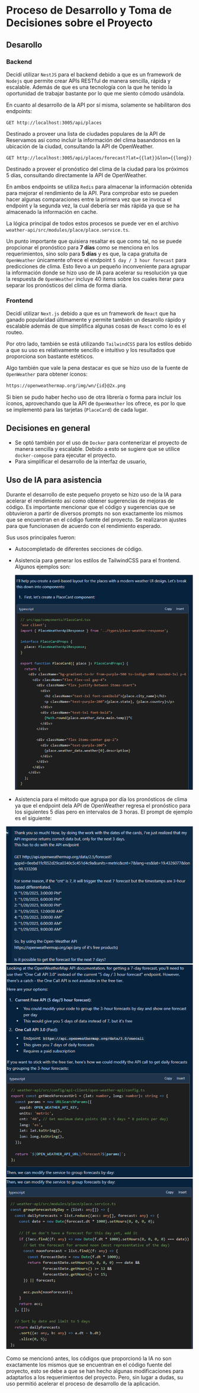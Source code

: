 # Proceso de Desarrollo y Toma de Decisiones sobre el Proyecto

## Desarollo

### Backend

Decidí utilizar `NestJS` para el backend debido a que es un framework de `Nodejs` que permite crear APIs RESTful de manera sencilla, rápida y escalable. Además de que es una tecnología con la que he tenido la oportunidad de trabajar bastante por lo que me siento cómodo usándola.

En cuanto al desarrollo de la API por sí misma, solamente se habilitaron dos endpoints:

```http
GET http://localhost:3005/api/places
```

Destinado a proveer una lista de ciudades populares de la API de Reservamos asi como incluir la información del clima basandonos en la ubicación de la ciudad, consultando la API de OpenWeather.

```http
GET http://localhost:3005/api/places/forecast?lat={{lat}}&lon={{long}}
```

Destinado a proveer el pronóstico del clima de la ciudad para los próximos 5 días, consultando directamente la API de OpenWeather.

En ambos endpoints se utiliza `Redis` para almacenar la información obtenida para mejorar el rendimiento de la API. Para comprobar esto se pueden hacer algunas comparaciones entre la primera vez que se invoca el endpoint y la segunda vez, la cual debería ser más rápida ya que se ha almacenado la información en cache.

La lógica principal de todos estos procesos se puede ver en el archivo `weather-api/src/modules/place/place.service.ts`.

Un punto importante que quisiera resaltar es que como tal, no se puede propcionar el pronóstico para **7 días** como se menciona en los requerimientos, sino solo para **5 días** y es que, la capa gratuita de `OpenWeather` únicamente ofrece el endpoint `5 day / 3 hour forecast` para predicciones de clima. Esto llevo a un pequeño inconveniente para agrupar la información donde se hizo uso de IA para acelerar su resolución ya que la respuesta de `OpenWeather` incluye 40 items sobre los cuales iterar para separar los pronósticos del clima de forma diaria.

### Frontend

Decidí utilizar `Next.js` debido a que es un framework de `React` que ha ganado popularidad últimamente y permite también un desarollo rápido y escalable además de que simplifica algunas cosas de `React` como lo es el routeo.

Por otro lado, también se está utilizando `TailwindCSS` para los estilos debido a que su uso es relativamente sencillo e intuitivo y los resultados que proporciona son bastante estéticos.

Algo también que vale la pena destacar es que se hizo uso de la fuente de `OpenWeather` para obtener íconos:

```bash
https://openweathermap.org/img/wn/{id}@2x.png
```

Si bien se pudo haber hecho uso de otra librería o forma para incluir los íconos, aprovechando que la API de `OpenWeather` los ofrece, es por lo que se implementó para las tarjetas (`PlaceCard`) de cada lugar.

## Decisiones en general

- Se optó también por el uso de `Docker` para contenerizar el proyecto de manera sencilla y escalable. Debido a esto se sugiere que se utilice `docker-compose` para ejecutar el proyecto.
- Para simplificar el desarrollo de la interfaz de usuario,

## Uso de IA para asistencia

Durante el desarrollo de este pequeño proyeto se hizo uso de la IA para acelerar el rendimiento así como obtener sugerencias de mejoras de código.
Es importante mencionar que el código y sugerencias que se obtuvieron a partir de diversos prompts no son exactamente los mismos que se encuentran en el código fuente del proyecto. Se realizaron ajustes para que funcionasen de acuerdo con el rendimiento esperado.

Sus usos principales fueron:

- Autocompletado de diferentes secciones de código.
- Asistencia para generar los estilos de TailwindCSS para el frontend. Algunos ejemplos son:

  ![Asistencia para generar los estilos de TailwindCSS para el frontend.](./img/StyleAIAssistanceExample.png)

- Asistencia para el método que agrupa por día los pronósticos de clima ya que el endpoint dela API de OpenWeather regresa el pronóstico para los siguientes 5 días pero en intervalos de 3 horas. El prompt de ejemplo es el siguiente:

![Prompt para la asistencia](./img/5DayGroupingAIAssitance_1.png)
![Respuesta de la IA_1](./img/5DayGroupingAIAssitance_2.png)
![Respuesta de la IA_2](./img/5DayGroupingAIAssitance_3.png)

Como se mencionó antes, los códigos que proporcionó la IA no son exactamente los mismos que se encuentran en el código fuente del proyecto, esto se debe a que se han hecho algunas modificaciones para adaptarlos a los requerimientos del proyecto.
Pero, sin lugar a dudas, su uso permitió acelerar el proceso de desarrollo de la aplicación.

